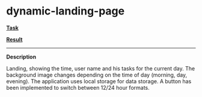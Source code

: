 # dynamic-landing-page

**[Task](https://github.com/rolling-scopes-school/tasks/blob/master/tasks/stage-0/projects.md#task-2-dynamic-landing-page-30)**

**[Result](https://leonidshatilo.github.io/dynamic-landing-page/)**

---

**Description**

Landing, showing the time, user name and his tasks for the current day. The background image changes depending on the time of day (morning, day, evening). The application uses local storage for data storage. A button has been implemented to switch between 12/24 hour formats.